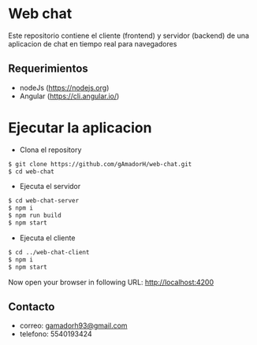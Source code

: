 # Web chat

Este repositorio contiene el cliente (frontend) y servidor (backend)
de una aplicacion de chat en tiempo real para navegadores

## Requerimientos

* nodeJs (https://nodejs.org)
* Angular (https://cli.angular.io/)

# Ejecutar la aplicacion

* Clona el repository

```bash
$ git clone https://github.com/gAmadorH/web-chat.git
$ cd web-chat
```

* Ejecuta el servidor

```bash
$ cd web-chat-server
$ npm i
$ npm run build
$ npm start
```


* Ejecuta el cliente

```bash
$ cd ../web-chat-client
$ npm i
$ npm start
```

Now open your browser in following URL: [http://localhost:4200](http://localhost:4200/)

## Contacto
* correo: gamadorh93@gmail.com
* telefono: 5540193424

